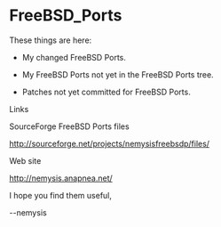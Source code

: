 FreeBSD_Ports
=============

These things are here:

* My changed FreeBSD Ports.

* My FreeBSD Ports not yet in the FreeBSD Ports tree.

* Patches not yet committed for FreeBSD Ports.


Links


SourceForge FreeBSD Ports files

http://sourceforge.net/projects/nemysisfreebsdp/files/


Web site

http://nemysis.anapnea.net/


I hope you find them useful,

--nemysis
